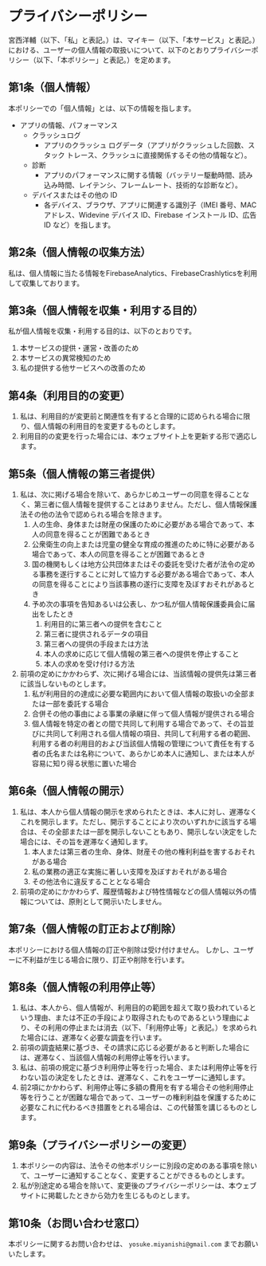 # プライバシーポリシー
宮西洋輔（以下、「私」と表記。）は、マイキー（以下、「本サービス」と表記。）における、ユーザーの個人情報の取扱いについて、以下のとおりプライバシーポリシー（以下、「本ポリシー」と表記。）を定めます。

## 第1条（個人情報）

本ポリシーでの「個人情報」とは、以下の情報を指します。

- アプリの情報、パフォーマンス
    - クラッシュログ
        - アプリのクラッシュ ログデータ（アプリがクラッシュした回数、スタック トレース、クラッシュに直接関係するその他の情報など）。
    - 診断
        - アプリのパフォーマンスに関する情報（バッテリー駆動時間、読み込み時間、レイテンシ、フレームレート、技術的な診断など）。
    - デバイスまたはその他の ID
        - 各デバイス、ブラウザ、アプリに関連する識別子（IMEI 番号、MAC アドレス、Widevine デバイス ID、Firebase インストール ID、広告 ID など）を指します。

## 第2条（個人情報の収集方法）

私は、個人情報に当たる情報をFirebaseAnalytics、FirebaseCrashlyticsを利用して収集しております。

## 第3条（個人情報を収集・利用する目的）
私が個人情報を収集・利用する目的は、以下のとおりです。

1. 本サービスの提供・運営・改善のため
2. 本サービスの異常検知のため
3. 私の提供する他サービスへの改善のため

## 第4条（利用目的の変更）

1. 私は、利用目的が変更前と関連性を有すると合理的に認められる場合に限り、個人情報の利用目的を変更するものとします。
2. 利用目的の変更を行った場合には、本ウェブサイト上を更新する形で適応します。

## 第5条（個人情報の第三者提供）

1. 私は、次に掲げる場合を除いて、あらかじめユーザーの同意を得ることなく、第三者に個人情報を提供することはありません。ただし、個人情報保護法その他の法令で認められる場合を除きます。
    1. 人の生命、身体または財産の保護のために必要がある場合であって、本人の同意を得ることが困難であるとき
    2. 公衆衛生の向上または児童の健全な育成の推進のために特に必要がある場合であって、本人の同意を得ることが困難であるとき
    3. 国の機関もしくは地方公共団体またはその委託を受けた者が法令の定める事務を遂行することに対して協力する必要がある場合であって、本人の同意を得ることにより当該事務の遂行に支障を及ぼすおそれがあるとき
    4. 予め次の事項を告知あるいは公表し、かつ私が個人情報保護委員会に届出をしたとき
        1. 利用目的に第三者への提供を含むこと
        2. 第三者に提供されるデータの項目
        3. 第三者への提供の手段または方法
        4. 本人の求めに応じて個人情報の第三者への提供を停止すること
        5. 本人の求めを受け付ける方法
2. 前項の定めにかかわらず、次に掲げる場合には、当該情報の提供先は第三者に該当しないものとします。
    1. 私が利用目的の達成に必要な範囲内において個人情報の取扱いの全部または一部を委託する場合
    2. 合併その他の事由による事業の承継に伴って個人情報が提供される場合
    3. 個人情報を特定の者との間で共同して利用する場合であって、その旨並びに共同して利用される個人情報の項目、共同して利用する者の範囲、利用する者の利用目的および当該個人情報の管理について責任を有する者の氏名または名称について、あらかじめ本人に通知し、または本人が容易に知り得る状態に置いた場合

## 第6条（個人情報の開示）

1. 私は、本人から個人情報の開示を求められたときは、本人に対し、遅滞なくこれを開示します。ただし、開示することにより次のいずれかに該当する場合は、その全部または一部を開示しないこともあり、開示しない決定をした場合には、その旨を遅滞なく通知します。
    1. 本人または第三者の生命、身体、財産その他の権利利益を害するおそれがある場合
    2. 私の業務の適正な実施に著しい支障を及ぼすおそれがある場合
    3. その他法令に違反することとなる場合
2. 前項の定めにかかわらず、履歴情報および特性情報などの個人情報以外の情報については、原則として開示いたしません。

## 第7条（個人情報の訂正および削除）

本ポリシーにおける個人情報の訂正や削除は受け付けません。
しかし、ユーザーに不利益が生じる場合に限り、訂正や削除を行います。

## 第8条（個人情報の利用停止等）

1. 私は、本人から、個人情報が、利用目的の範囲を超えて取り扱われているという理由、または不正の手段により取得されたものであるという理由により、その利用の停止または消去（以下、「利用停止等」と表記。）を求められた場合には、遅滞なく必要な調査を行います。
2. 前項の調査結果に基づき、その請求に応じる必要があると判断した場合には、遅滞なく、当該個人情報の利用停止等を行います。
3. 私は、前項の規定に基づき利用停止等を行った場合、または利用停止等を行わない旨の決定をしたときは、遅滞なく、これをユーザーに通知します。
4. 前2項にかかわらず、利用停止等に多額の費用を有する場合その他利用停止等を行うことが困難な場合であって、ユーザーの権利利益を保護するために必要なこれに代わるべき措置をとれる場合は、この代替策を講じるものとします。

## 第9条（プライバシーポリシーの変更）

1. 本ポリシーの内容は、法令その他本ポリシーに別段の定めのある事項を除いて、ユーザーに通知することなく、変更することができるものとします。
2. 私が別途定める場合を除いて、変更後のプライバシーポリシーは、本ウェブサイトに掲載したときから効力を生じるものとします。

## 第10条（お問い合わせ窓口）

本ポリシーに関するお問い合わせは、 `yosuke.miyanishi@gmail.com` までお願いいたします。